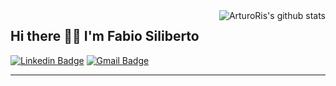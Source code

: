 <img align="right" alt="ArturoRis's github stats" src="https://github-readme-stats.vercel.app/api?username=ArturoRis&show_icons=true&hide-border=true">

## Hi there 👋🏼 I'm Fabio Siliberto

[![Linkedin Badge](https://img.shields.io/badge/-Fabio_Siliberto-blue?style=for-the-badge&logo=Linkedin&logoColor=white&link=https://www.linkedin.com/in/fabio-siliberto/)](https://www.linkedin.com/in/fabio-siliberto/)
[![Gmail Badge](https://img.shields.io/badge/-fabio.siliberto@gmail.com-red?style=for-the-badge&logo=Gmail&logoColor=white&link=mailto:fabio.siliberto@gmail.com)](mailto:fabio.siliberto@gmail.com)

---------
